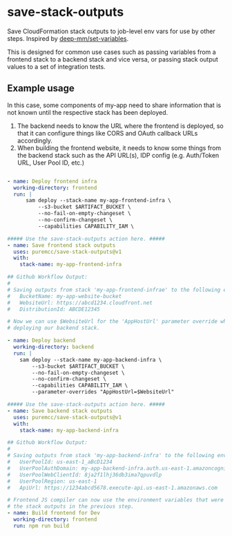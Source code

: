 # save-stack-outputs

Save CloudFormation stack outputs to job-level env vars for use by other steps. Inspired by [deep-mm/set-variables](https://github.com/deep-mm/set-variables).

This is designed for common use cases such as passing variables from a frontend stack to a backend stack and vice versa, or passing stack output values to a set of integration tests.

## Example usage

In this case, some components of my-app need to share information that is not known until the respective stack has been deployed.

1. The backend needs to know the URL where the frontend is deployed, so that it can configure things like CORS and OAuth callback URLs accordingly.
1. When building the frontend website, it needs to know some things from the backend stack such as the API URL(s), IDP config (e.g. Auth/Token URL, User Pool ID, etc.)

```yaml

- name: Deploy frontend infra
  working-directory: frontend
  run: |
      sam deploy --stack-name my-app-frontend-infra \
          --s3-bucket $ARTIFACT_BUCKET \
          --no-fail-on-empty-changeset \
          --no-confirm-changeset \
          --capabilities CAPABILITY_IAM \

##### Use the save-stack-outputs action here. #####
- name: Save frontend stack outputs
  uses: puremcc/save-stack-outputs@v1
  with:
    stack-name: my-app-frontend-infra

## Github Workflow Output:
#
# Saving outputs from stack 'my-app-frontend-infrae' to the following env vars:
#   BucketName: my-app-website-bucket
#   WebsiteUrl: https://abcd1234.cloudfront.net
#   DistributionId: ABCDE12345

# Now we can use $WebsiteUrl for the 'AppHostUrl' parameter override when 
# deploying our backend stack.

- name: Deploy backend
  working-directory: backend
  run: |
    sam deploy --stack-name my-app-backend-infra \
        --s3-bucket $ARTIFACT_BUCKET \
        --no-fail-on-empty-changeset \
        --no-confirm-changeset \
        --capabilities CAPABILITY_IAM \
        --parameter-overrides "AppHostUrl=$WebsiteUrl"

##### Use the save-stack-outputs action here. #####
- name: Save backend stack outputs
  uses: puremcc/save-stack-outputs@v1
  with:
    stack-name: my-app-backend-infra

## Github Workflow Output:
#
# Saving outputs from stack 'my-app-backend-infra' to the following env vars:
#   UserPoolId: us-east-1_aBcD1234
#   UserPoolAuthDomain: my-app-backend-infra.auth.us-east-1.amazoncognito.com
#   UserPoolWebClientId: 8ja2f1lhj36db3ima7qpuvdlp
#   UserPoolRegion: us-east-1
#   ApiUrl: https://1234abcd5678.execute-api.us-east-1.amazonaws.com

# Frontend JS compiler can now use the environment variables that were set from 
# the stack outputs in the previous step.
- name: Build frontend for Dev
  working-directory: frontend
  run: npm run build
```
